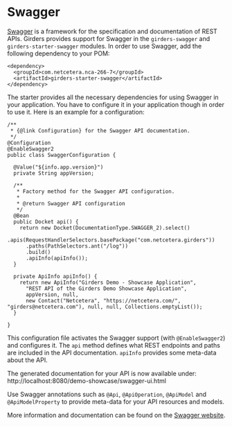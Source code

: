 # Swagger

[Swagger](https://swagger.io) is a framework for the specification and documentation of REST APIs. Girders provides
support for Swagger in the `girders-swagger` and `girders-starter-swagger` modules. In order to use Swagger, add the
following dependency to your POM:

    <dependency>
      <groupId>com.netcetera.nca-266-7</groupId>
      <artifactId>girders-starter-swagger</artifactId>
    </dependency>

The starter provides all the necessary dependencies for using Swagger in your application. You have to configure it in
your  application though in order to use it. Here is an example for a configuration:

    /**
     * {@link Configuration} for the Swagger API documentation.
     */
    @Configuration
    @EnableSwagger2
    public class SwaggerConfiguration {

      @Value("${info.app.version}")
      private String appVersion;

      /**
       * Factory method for the Swagger API configuration.
       *
       * @return Swagger API configuration
       */
      @Bean
      public Docket api() {
        return new Docket(DocumentationType.SWAGGER_2).select()
          .apis(RequestHandlerSelectors.basePackage("com.netcetera.girders"))
          .paths(PathSelectors.ant("/log"))
          .build()
          .apiInfo(apiInfo());
      }

      private ApiInfo apiInfo() {
        return new ApiInfo("Girders Demo - Showcase Application",
          "REST API of the Girders Demo Showcase Application",
          appVersion, null,
          new Contact("Netcetera", "https://netcetera.com/", "girders@netcetera.com"), null, null, Collections.emptyList());
      }

    }

This configuration file activates the Swagger support (with `@EnableSwagger2`) and
configures it. The `api` method defines what REST endpoints and paths are included
in the API documentation. `apiInfo` provides some meta-data about the API.

The generated documentation for your API is now available under: http://localhost:8080/demo-showcase/swagger-ui.html

Use Swagger annotations such as `@Api`, `@ApiOperation`, `@ApiModel` and `@ApiModelProperty` to provide meta-data for
your API resources and models.

More information and documentation can be found on the [Swagger website](https://swagger.io).